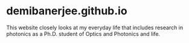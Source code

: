 # demibanerjee.github.io
This website closely looks at my everyday life that includes research in photonics as a Ph.D. student of Optics and Photonics and life. 
